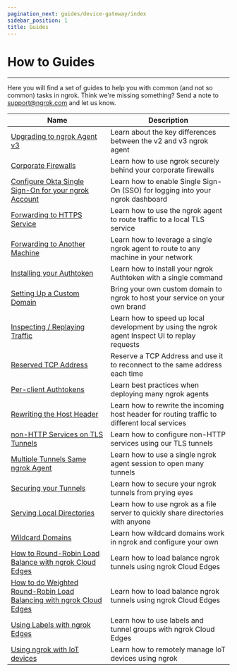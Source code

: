 ```yaml
---
pagination_next: guides/device-gateway/index
sidebar_position: 1
title: Guides
---
```


# How to Guides

---

Here you will find a set of guides to help you with common (and not so common) tasks in ngrok. Think we're missing something? Send a note to [support@ngrok.com](mailto:support@ngrok.com) and let us know.

| Name                                                                                                                                     | Description                                                                                    |
| ---------------------------------------------------------------------------------------------------------------------------------------- | ---------------------------------------------------------------------------------------------- |
| [Upgrading to ngrok Agent v3](/guides/upgrade-v2-v3)                                                                                     | Learn about the key differences between the v2 and v3 ngrok agent                              |
| [Corporate Firewalls](/guides/running-behind-firewalls)                                                                                  | Learn how to use ngrok securely behind your corporate firewalls                                |
| [Configure Okta Single Sign-On for your ngrok Account](/guides/dashboard-sso-okta-setup)                                                 | Learn how to enable Single Sign-On (SSO) for logging into your ngrok dashboard                 |
| [Forwarding to HTTPS Service](/secure-tunnels/tunnels/http-tunnels#local-https)                                                          | Learn how to use the ngrok agent to route traffic to a local TLS service                       |
| [Forwarding to Another Machine](/secure-tunnels/non-local)                                                                               | Learn how to leverage a single ngrok agent to route to any machine in your network             |
| [Installing your Authtoken](/secure-tunnels/ngrok-agent/tunnel-authtokens)                                                               | Learn how to install your ngrok Authtoken with a single command                                |
| [Setting Up a Custom Domain](/guides/how-to-set-up-a-custom-domain)                                                                      | Bring your own custom domain to ngrok to host your service on your own brand                   |
| [Inspecting / Replaying Traffic](/secure-tunnels/ngrok-agent/web-inspection-interface)                                                   | Learn how to speed up local development by using the ngrok agent Inspect UI to replay requests |
| [Reserved TCP Address](/secure-tunnels/tunnels/tcp-tunnels#tcp-remote-addr)                                                              | Reserve a TCP Address and use it to reconnect to the same address each time                    |
| [Per-client Authtokens](secure-tunnels/ngrok-agent/tunnel-authtokens#per-agent-authtokens)                                               | Learn best practices when deploying many ngrok agents                                          |
| [Rewriting the Host Header](/secure-tunnels/tunnels/http-tunnels#host-header)                                                            | Learn how to rewrite the incoming host header for routing traffic to different local services  |
| [non-HTTP Services on TLS Tunnels](/secure-tunnels/tunnels/tls-tunnels#tls-agnostic)                                                     | Learn how to configure non-HTTP services using our TLS tunnels                                 |
| [Multiple Tunnels Same ngrok Agent](/secure-tunnels/ngrok-agent/reference/config#tunnel-definitions)                                     | Learn how to use a single ngrok agent session to open many tunnels                             |
| [Securing your Tunnels](/guides/securing-your-tunnels)                                                                                   | Learn how to secure your ngrok tunnels from prying eyes                                        |
| [Serving Local Directories](/secure-tunnels/tunnels/http-tunnels#file-url)                                                               | Learn how to use ngrok as a file server to quickly share directories with anyone               |
| [Wildcard Domains](/cloud-edge/endpoints#wildcard-domains)                                                                               | Learn how wildcard domains work in ngrok and configure your own                                |
| [How to Round-Robin Load Balance with ngrok Cloud Edges](/guides/how-to-round-robin-load-balance-with-ngrok-cloud-edges)                 | Learn how to load balance ngrok tunnels using ngrok Cloud Edges                                |
| [How to do Weighted Round-Robin Load Balancing with ngrok Cloud Edges](/guides/how-to-do-weighted-load-balancing-with-ngrok-cloud-edges) | Learn how to load balance ngrok tunnels using ngrok Cloud Edges                                |
| [Using Labels with ngrok Edges](/guides/using-labels-within-ngrok)                                                                       | Learn how to use labels and tunnel groups with ngrok Cloud Edges                               |
| [Using ngrok with IoT devices](/guides/device-gateway)                                                                                   | Learn how to remotely manage IoT devices using ngrok                                           |
